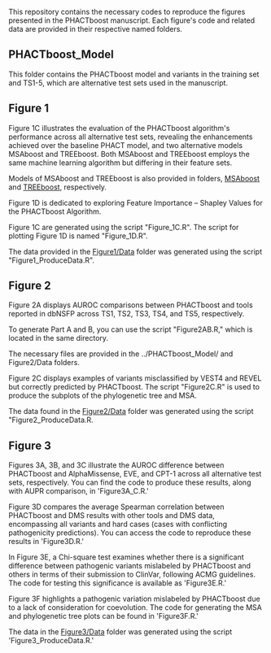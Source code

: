 This repository contains the necessary codes to reproduce the figures presented in the PHACTboost manuscript. Each figure's code and related data are provided in their respective named folders.

## PHACTboost_Model

This folder contains the PHACTboost model and variants in the training set and TS1-5, which are alternative test sets used in the manuscript.


## Figure 1

Figure 1C illustrates the evaluation of the PHACTboost algorithm's performance across all alternative test sets, revealing the enhancements achieved over the baseline PHACT model, and two alternative models MSAboost and TREEboost. Both MSAboost and TREEboost employs the same machine learning algorithm but differing in their feature sets.

Models of MSAboost and TREEboost is also provided in folders, [MSAboost](Figure1/Data/MSAboost) and [TREEboost](Figure1/Data/TREEboost), respectively.

Figure 1D is dedicated to exploring Feature Importance – Shapley Values for the PHACTboost Algorithm.

Figure 1C are generated using the script "Figure_1C.R". The script for plotting Figure 1D is named "Figure_1D.R".

The data provided in the [Figure1/Data](Figure1/Data) folder was generated using the script "Figure1_ProduceData.R".

## Figure 2

Figure 2A displays AUROC comparisons between PHACTboost and tools reported in dbNSFP across TS1, TS2, TS3, TS4, and TS5, respectively.

To generate Part A and B, you can use the script "Figure2AB.R," which is located in the same directory.

The necessary files are provided in the ../PHACTboost_Model/ and Figure2/Data folders.

Figure 2C displays examples of variants misclassified by VEST4 and REVEL but correctly predicted by PHACTboost. The script "Figure2C.R" is used to produce the subplots of the phylogenetic tree and MSA.

The data found in the [Figure2/Data](Figure2/Data) folder was generated using the script "Figure2_ProduceData.R.

## Figure 3


Figures 3A, 3B, and 3C illustrate the AUROC difference between PHACTboost and AlphaMissense, EVE, and CPT-1 across all alternative test sets, respectively. You can find the code to produce these results, along with AUPR comparison, in 'Figure3A_C.R.'

Figure 3D compares the average Spearman correlation between PHACTboost and DMS results with other tools and DMS data, encompassing all variants and hard cases (cases with conflicting pathogenicity predictions). You can access the code to reproduce these results in 'Figure3D.R.'

In Figure 3E, a Chi-square test examines whether there is a significant difference between pathogenic variants mislabeled by PHACTboost and others in terms of their submission to ClinVar, following ACMG guidelines. The code for testing this significance is available as 'Figure3E.R.'

Figure 3F highlights a pathogenic variation mislabeled by PHACTboost due to a lack of consideration for coevolution. The code for generating the MSA and phylogenetic tree plots can be found in 'Figure3F.R.'

The data in the [Figure3/Data](Figure3/Data) folder was generated using the script 'Figure3_ProduceData.R.'
